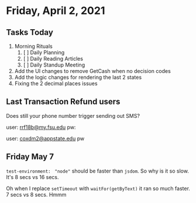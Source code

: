 # Friday, April 2, 2021

## Tasks Today

1. Morning Rituals
   1. [ ] Daily Planning
   2. [ ] Daily Reading Articles
   3. [ ] Daily Standup Meeting
2. Add the UI changes to remove GetCash when no decision codes
3. Add the logic changes for rendering the last 2 states
4. Fixing the 2 decimal places issues

## Last Transaction Refund users

Does still your phone number trigger sending out SMS?

user: rrf18b@my.fsu.edu
pw:

user: coxdm2@appstate.edu
pw

## Friday May 7

`test-environment: ` `"node"` should be faster than `jsdom`. So why is it so slow.
It's 8 secs vs 16 secs.

Oh when I replace `setTimeout` with `waitFor(getByText)` it ran so much faster. 7 secs vs 8 secs. Hmmm

